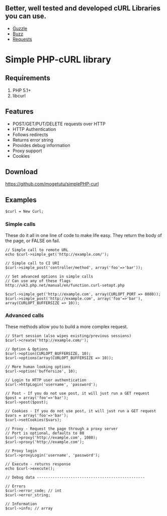 ## Better, well tested and developed cURL Libraries you can use.
- [Guzzle](http://www.guzzlephp.org)
- [Buzz](https://github.com/kriswallsmith/Buzz)
- [Requests](http://requests.ryanmccue.info/)


# Simple PHP-cURL library

## Requirements

1. PHP 5.1+
2. libcurl

## Features

* POST/GET/PUT/DELETE requests over HTTP
* HTTP Authentication
* Follows redirects
* Returns error string
* Provides debug information
* Proxy support
* Cookies

## Download

https://github.com/mogetutu/simplePHP-curl

## Examples

    $curl = New Curl;

### Simple calls

These do it all in one line of code to make life easy. They return the body of the page, or FALSE on fail.

    // Simple call to remote URL
    echo $curl->simple_get('http://example.com/');

    // Simple call to CI URI
    $curl->simple_post('controller/method', array('foo'=>'bar'));

    // Set advanced options in simple calls
    // Can use any of these flags http://uk3.php.net/manual/en/function.curl-setopt.php

    $curl->simple_get('http://example.com', array(CURLOPT_PORT => 8080));
    $curl->simple_post('http://example.com', array('foo'=>'bar'), array(CURLOPT_BUFFERSIZE => 10));

### Advanced calls

These methods allow you to build a more complex request.

    // Start session (also wipes existing/previous sessions)
    $curl->create('http://example.com/');

    // Option & Options
    $curl->option(CURLOPT_BUFFERSIZE, 10);
    $curl->options(array(CURLOPT_BUFFERSIZE => 10));

    // More human looking options
    $curl->option('buffersize', 10);

    // Login to HTTP user authentication
    $curl->httpLogin('username', 'password');

    // Post - If you do not use post, it will just run a GET request
    $post = array('foo'=>'bar');
    $curl->post($post);

    // Cookies - If you do not use post, it will just run a GET request
    $vars = array('foo'=>'bar');
    $curl->setCookies($vars);

    // Proxy - Request the page through a proxy server
    // Port is optional, defaults to 80
    $curl->proxy('http://example.com', 1080);
    $curl->proxy('http://example.com');

    // Proxy login
    $curl->proxyLogin('username', 'password');

    // Execute - returns response
    echo $curl->execute();

    // Debug data ------------------------------------------------

    // Errors
    $curl->error_code; // int
    $curl->error_string;

    // Information
    $curl->info; // array

